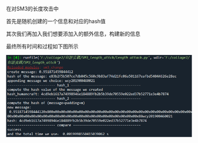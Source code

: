 在对SM3的长度攻击中

首先是随机创建的一个信息和对应的hash值

其次我们再加入我们想要添加入的额外信息，构建新的信息

最终所有时间和过程如下图所示

![image](./picture/1.png)
